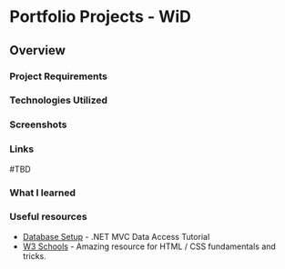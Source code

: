 # Portfolio Projects - WiD

## Overview

### Project Requirements

### Technologies Utilized

### Screenshots

### Links

#TBD

### What I learned

### Useful resources

- [Database Setup](https://www.youtube.com/watch?v=bIiEv__QNxw&ab_channel=IAmTimCorey) - .NET MVC Data Access Tutorial
- [W3 Schools](https://www.w3schools.com/html/) - Amazing resource for HTML / CSS fundamentals and tricks.
